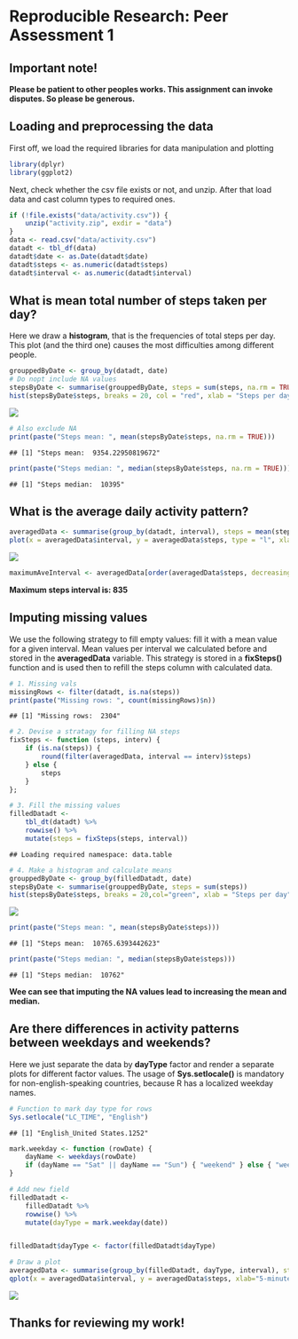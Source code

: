 # Reproducible Research: Peer Assessment 1

## Important note!

**Please be patient to other peoples works. This assignment can invoke disputes. So please be generous.**


## Loading and preprocessing the data
First off, we load the required libraries for data manipulation and plotting


```r
library(dplyr)
library(ggplot2)
```

Next, check whether the csv file exists or not, and unzip. After that load data and cast column types to required ones.


```r
if (!file.exists("data/activity.csv")) {
    unzip("activity.zip", exdir = "data")    
}
data <- read.csv("data/activity.csv")
datadt <- tbl_df(data)
datadt$date <- as.Date(datadt$date)
datadt$steps <- as.numeric(datadt$steps)
datadt$interval <- as.numeric(datadt$interval)
```



## What is mean total number of steps taken per day?

Here we draw a **histogram**, that is the frequencies of total steps per day. This plot (and the third one) causes the most difficulties among different people.


```r
grouppedByDate <- group_by(datadt, date)
# Do nopt include NA values
stepsByDate <- summarise(grouppedByDate, steps = sum(steps, na.rm = TRUE))
hist(stepsByDate$steps, breaks = 20, col = "red", xlab = "Steps per day", main = "Total steps per day histogram")
```

![](PA1_template_files/figure-html/mean_values-1.png) 

```r
# Also exclude NA
print(paste("Steps mean: ", mean(stepsByDate$steps, na.rm = TRUE)))
```

```
## [1] "Steps mean:  9354.22950819672"
```

```r
print(paste("Steps median: ", median(stepsByDate$steps, na.rm = TRUE)))
```

```
## [1] "Steps median:  10395"
```


## What is the average daily activity pattern?


```r
averagedData <- summarise(group_by(datadt, interval), steps = mean(steps, na.rm = TRUE))
plot(x = averagedData$interval, y = averagedData$steps, type = "l", xlab="5-minute intervals", ylab="Steps", main="Average daily activity pattern")
```

![](figure/daily_pattern-1.png) 

```r
maximumAveInterval <- averagedData[order(averagedData$steps, decreasing = TRUE), ][[1, "interval"]]
```



**Maximum steps interval is: 835**


## Imputing missing values

We use the following strategy to fill empty values: fill it with a mean value for a given interval. Mean values per interval we calculated before and stored in the **averagedData** variable. This strategy is stored in a **fixSteps()** function and is used then to refill the steps column with calculated data.


```r
# 1. Missing vals
missingRows <- filter(datadt, is.na(steps))
print(paste("Missing rows: ", count(missingRows)$n))
```

```
## [1] "Missing rows:  2304"
```

```r
# 2. Devise a stratagy for filling NA steps
fixSteps <- function (steps, interv) { 
    if (is.na(steps)) { 
        round(filter(averagedData, interval == interv)$steps)
    } else { 
        steps 
    }  
};

# 3. Fill the missing values
filledDatadt <- 
    tbl_dt(datadt) %>% 
    rowwise() %>% 
    mutate(steps = fixSteps(steps, interval))
```

```
## Loading required namespace: data.table
```

```r
# 4. Make a histogram and calculate means
grouppedByDate <- group_by(filledDatadt, date)
stepsByDate <- summarise(grouppedByDate, steps = sum(steps))
hist(stepsByDate$steps, breaks = 20,col="green", xlab = "Steps per day", main = "Total steps per day histogram")
```

![](PA1_template_files/figure-html/missing_vals-1.png) 

```r
print(paste("Steps mean: ", mean(stepsByDate$steps)))
```

```
## [1] "Steps mean:  10765.6393442623"
```

```r
print(paste("Steps median: ", median(stepsByDate$steps)))
```

```
## [1] "Steps median:  10762"
```

**Wee can see that imputing the NA values lead to increasing the mean and median.**


## Are there differences in activity patterns between weekdays and weekends?

Here we just separate the data by **dayType** factor and render a separate plots for different factor values.
The usage of **Sys.setlocale()** is mandatory for non-english-speaking countries, because R has a localized weekday names.


```r
# Function to mark day type for rows
Sys.setlocale("LC_TIME", "English")
```

```
## [1] "English_United States.1252"
```

```r
mark.weekday <- function (rowDate) {
    dayName <- weekdays(rowDate)
    if (dayName == "Sat" || dayName == "Sun") { "weekend" } else { "weekday" }
}

# Add new field
filledDatadt <- 
    filledDatadt %>% 
    rowwise() %>% 
    mutate(dayType = mark.weekday(date))


filledDatadt$dayType <- factor(filledDatadt$dayType)

# Draw a plot
averagedData <- summarise(group_by(filledDatadt, dayType, interval), steps = mean(steps, na.rm = TRUE))
qplot(x = averagedData$interval, y = averagedData$steps, xlab="5-minute intervals", ylab="Steps", main="Average daily activity pattern",geom = "path", data = averagedData, facets =  dayType ~ ., color=dayType)
```

![](PA1_template_files/figure-html/weeksdays_weekend-1.png) 

## Thanks for reviewing my work!

